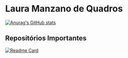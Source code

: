 # Laura Manzano de Quadros


[![Anurag's GitHub stats](https://github-readme-stats.vercel.app/api?username=Laura-Manzano&count_private=true&show_icons=true&theme=dracula)](https://github.com/anuraghazra/github-readme-stats)

## Repositórios Importantes
[![Readme Card](https://github-readme-stats.vercel.app/api/pin/?username=Laura-Manzano&repo=Laura-Manzano&theme=dracula)](https://github.com/anuraghazra/github-readme-stats)

